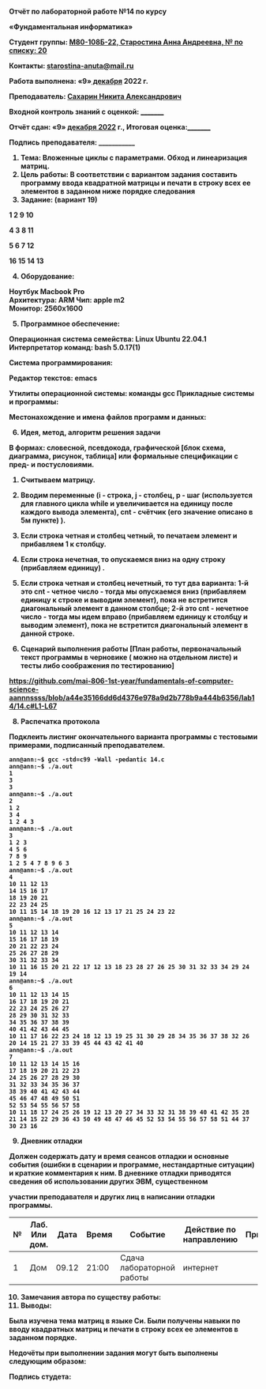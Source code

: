 ﻿**Отчёт по лабораторной работе №14 по курсу** 

**«Фундаментальная информатика»** 

<b>Студент группы: <b><ins>М80-108Б-22, Старостина Анна Андреевна, № по списку: 20 </ins>

<b>Контакты: </b><ins><starostina-anuta@mail.ru></ins>

<b>Работа выполнена:</b> «9»<ins> декабря</ins> </ins>2022 г. 

<b>Преподаватель:</b> <ins> Сахарин Никита Александрович </ins>

<b>Входной контроль знаний с оценкой: </b> <ins>\_\_\_\_\_\_\_ </ins>

<b>Отчёт сдан: </b> «9» <ins> декабря 2022</ins> г., <b>Итоговая оценка:</b><ins>\_\_\_\_\_\_\_ </ins>

<b>Подпись преподавателя:   \_\_\_\_\_\_\_\_\_\_\_   </b>

1. **Тема:** Вложенные циклы с параметрами. Обход и линеаризация матриц. 
1. **Цель работы:** В соответствии с вариантом задания составить программу ввода квадратной  матрицы  и  печати  в  строку  всех  ее  элементов  в  заданном  ниже порядке следования 
1. **Задание:** (вариант 19)  

1   2   9   10 

4   3   8   11 

5   6   7   12 

16 15 14 13 

4. **Оборудование:**  

**Ноутбук Macbook Pro  
Архитектура: ARM 
Чип:** apple m2  
**Монитор:** 2560х1600 

5. **Программное обеспечение:**  

Операционная система семейства: Linux Ubuntu 22.04.1 
Интерпретатор команд: bash 5.0.17(1) 

Система программирования:  

Редактор текстов: emacs 

Утилиты операционной системы: команды gcc Прикладные системы и программы: 

Местонахождение и имена файлов программ и данных: 


6. **Идея, метод, алгоритм решения задачи** 

В  формах:  словесной,  псевдокода,  графической  [блок  схема,  диаграмма,  рисунок, таблица] или формальные спецификации с пред- и постусловиями. 

1. Считываем матрицу. 
2. Вводим переменные (i - строка, j - столбец, p - шаг (используется для главного цикла while и увеличивается на единицу после каждого вывода элемента), cnt - счётчик (его значение описано в 5м пункте) ). 
3. Если  строка  четная  и  столбец  четный,  то  печатаем  элемент  и  прибавляем  1  к столбцу. 
4. Если строка нечетная, то опускаемся вниз на одну строку (прибавляем единицу) . 
5. Если строка четная и столбец нечетный, то тут два варианта: 1-й это cnt - четное число  -  тогда  мы  опускаемся  вниз  (прибавляем  единицу  к  строке  и  выводим элемент), пока не встретится диагональный элемент в данном столбце; 2-й это cnt - нечетное число - тогда мы идем вправо (прибавляем единицу к столбцу и выводим элемент), пока не встретится диагональный элемент в данной строке. 

7. **Сценарий выполнения работы**
[План работы, первоначальный текст программы в черновике ( можно на отдельном листе) и тесты либо соображения по тестированию] 

https://github.com/mai-806-1st-year/fundamentals-of-computer-science-aannnssss/blob/a44e35166dd6d4376e978a9d2b778b9a444b6356/lab14/14.c#L1-L67

8. **Распечатка протокола**  

Подклеить  листинг  окончательного  варианта  программы  с  тестовыми  примерами, подписанный преподавателем. 

```
ann@ann:~$ gcc -std=c99 -Wall -pedantic 14.c
ann@ann:~$ ./a.out
1
3
3 
ann@ann:~$ ./a.out
2
1 2
3 4
1 2 4 3 
ann@ann:~$ ./a.out
3
1 2 3
4 5 6
7 8 9
1 2 5 4 7 8 9 6 3 
ann@ann:~$ ./a.out
4
10 11 12 13   
14 15 16 17
18 19 20 21
22 23 24 25
10 11 15 14 18 19 20 16 12 13 17 21 25 24 23 22 
ann@ann:~$ ./a.out
5
10 11 12 13 14
15 16 17 18 19
20 21 22 23 24
25 26 27 28 29
30 31 32 33 34
10 11 16 15 20 21 22 17 12 13 18 23 28 27 26 25 30 31 32 33 34 29 24 19 14 
ann@ann:~$ ./a.out
6
10 11 12 13 14 15
16 17 18 19 20 21
22 23 24 25 26 27
28 29 30 31 32 33
34 35 36 37 38 39
40 41 42 43 44 45
10 11 17 16 22 23 24 18 12 13 19 25 31 30 29 28 34 35 36 37 38 32 26 20 14 15 21 27 33 39 45 44 43 42 41 40 
ann@ann:~$ ./a.out
7
10 11 12 13 14 15 16
17 18 19 20 21 22 23
24 25 26 27 28 29 30
31 32 33 34 35 36 37
38 39 40 41 42 43 44
45 46 47 48 49 50 51
52 53 54 55 56 57 58
10 11 18 17 24 25 26 19 12 13 20 27 34 33 32 31 38 39 40 41 42 35 28 21 14 15 22 29 36 43 50 49 48 47 46 45 52 53 54 55 56 57 58 51 44 37 30 23 16 
```

9. **Дневник отладки** 

Должен  содержать  дату  и  время  сеансов  отладки  и  основные  события  (ошибки  в сценарии и программе, нестандартные ситуации) и краткие комментария к ним. В дневнике отладки приводятся сведения об использовании других ЭВМ, существенном 

участии преподавателя и других лиц в написании отладки программы. 



|**№**|**Лаб. Или дом.**|**Дата**|**Время**|**Событие**|**Действие по направлению**|**Примечание**|
| - | - | - | - | - | - | - |
|1|Дом|09.12|21:00|Сдача лабораторной работы|интернет||


10. **Замечания автора по существу работы:** 
11. **Выводы:** 

Была изучена тема матриц в языке Си. Были получены навыки по вводу квадратных матриц и печати в строку всех ее элементов в заданном порядке.  

Недочёты при выполнении задания могут быть выполнены следующим образом: 

Подпись студета: 
